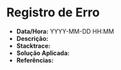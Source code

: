 # Registro de Erro

- **Data/Hora:** YYYY-MM-DD HH:MM
- **Descrição:**
- **Stacktrace:**
- **Solução Aplicada:**
- **Referências:**
